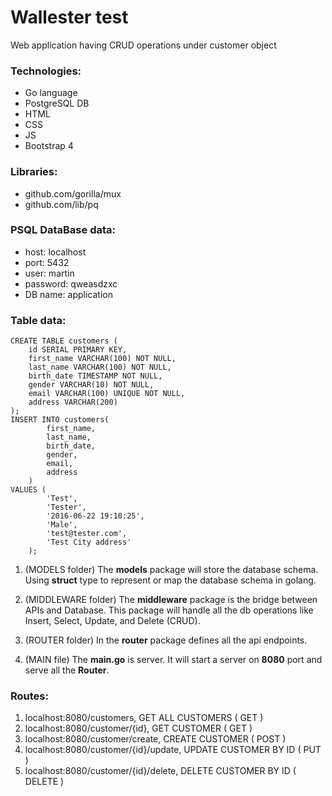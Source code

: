 # Wallester test
Web application having CRUD operations under customer object

### Technologies:

- Go language
- PostgreSQL DB
- HTML
- CSS
- JS
- Bootstrap 4

### Libraries:

- github.com/gorilla/mux
- github.com/lib/pq

### PSQL DataBase data:

- host: localhost
- port: 5432
- user: martin
- password: qweasdzxc
- DB name: application

### Table data:

```
CREATE TABLE customers (
    id SERIAL PRIMARY KEY,
    first_name VARCHAR(100) NOT NULL,
    last_name VARCHAR(100) NOT NULL,
    birth_date TIMESTAMP NOT NULL,
    gender VARCHAR(10) NOT NULL,
    email VARCHAR(100) UNIQUE NOT NULL,
    address VARCHAR(200)
);
INSERT INTO customers(
        first_name,
        last_name,
        birth_date,
        gender,
        email,
        address
    )
VALUES (
        'Test',
        'Tester',
        '2016-06-22 19:10:25',
        'Male',
        'test@tester.com',
        'Test City address'
    );
```

1. (MODELS folder) The **models** package will store the database schema. Using **struct** type to represent or map the database schema in golang.

2. (MIDDLEWARE folder) The **middleware** package is the bridge between APIs and Database. This package will handle all the db operations like Insert, Select, Update, and Delete (CRUD).

3. (ROUTER folder) In the **router** package defines all the api endpoints.

4. (MAIN file) The **main.go** is server. It will start a server on **8080** port and serve all the **Router**.

### Routes:

1. localhost:8080/customers, GET ALL CUSTOMERS ( GET )
2. localhost:8080/customer/{id}, GET CUSTOMER ( GET )
3. localhost:8080/customer/create, CREATE CUSTOMER ( POST )
4. localhost:8080/customer/{id}/update, UPDATE CUSTOMER BY ID ( PUT )
5. localhost:8080/customer/{id}/delete, DELETE CUSTOMER BY ID ( DELETE )
